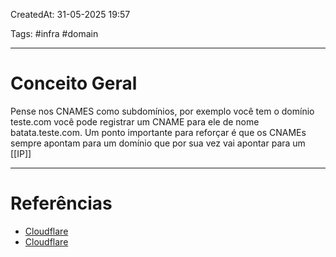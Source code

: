 CreatedAt: 31-05-2025 19:57

Tags: #infra #domain 

---
# Conceito Geral
Pense nos CNAMES como subdomínios, por exemplo você tem o domínio teste.com você pode registrar um CNAME para ele de nome batata.teste.com.
Um ponto importante para reforçar é que os CNAMEs sempre apontam para um domínio que por sua vez vai apontar para um [[IP]]

---
# Referências
- [Cloudflare](https://www.cloudflare.com/pt-br/learning/dns/dns-records/dns-cname-record/)
- [Cloudflare](https://www.cloudflare.com/pt-br/learning/dns/dns-records/)
